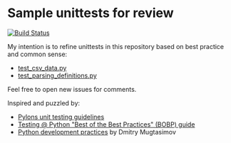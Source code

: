 # Sample unittests for review 

[![Build Status](https://travis-ci.org/epogrebnyak/question-kep-unittest.svg?branch=master)](https://travis-ci.org/epogrebnyak/question-kep-unittest)

My intention is to refine unittests in this repository based on best practice and common sense:
- [test_csv_data.py](test_csv_data.py)
- [test_parsing_definitions.py](test_csv_data.py)

Feel free to open new issues for comments.

Inspired and puzzled by:
 - [Pylons unit testing guidelines](http://pylonsproject.org/community-unit-testing-guidelines.html)
 - [Testing @ Python "Best of the Best Practices" (BOBP) guide](https://gist.github.com/sloria/7001839#testing)
 - [Python development practices](https://dmugtasimov-tech.blogspot.ru/2016/12/my-python-software-development-practices.html) by Dmitry Mugtasimov
 
